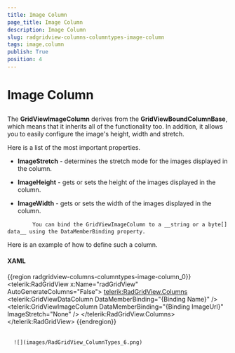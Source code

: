 ```yaml
---
title: Image Column
page_title: Image Column
description: Image Column
slug: radgridview-columns-columntypes-image-column
tags: image,column
publish: True
position: 4
---
```


# Image Column



## 

The __GridViewImageColumn__ derives from the __GridViewBoundColumnBase__, which means that it inherits all of the functionality too. In addition, it allows you to easily configure the image's height, width and stretch.

Here is a list of the most important properties.

* __ImageStretch__ - determines the stretch mode for the images displayed in the column.

* __ImageHeight__ - gets or sets the height of the images displayed in the column.

* __ImageWidth__ - gets or sets the width of the images displayed in the  column.

>
            You can bind the GridViewImageColumn to a __string or a byte[] data__ using the DataMemberBinding property.
        

Here is an example of how to define such a column.

#### __XAML__

{{region radgridview-columns-columntypes-image-column_0}}
	<telerik:RadGridView x:Name="radGridView"
	                         AutoGenerateColumns="False">
	    <telerik:RadGridView.Columns>
	        <telerik:GridViewDataColumn DataMemberBinding="{Binding Name}" />
	        <telerik:GridViewImageColumn DataMemberBinding="{Binding ImageUrl}" ImageStretch="None" />
	    </telerik:RadGridView.Columns>
	</telerik:RadGridView>
	{{endregion}}






         
      ![](images/RadGridView_ColumnTypes_6.png)

